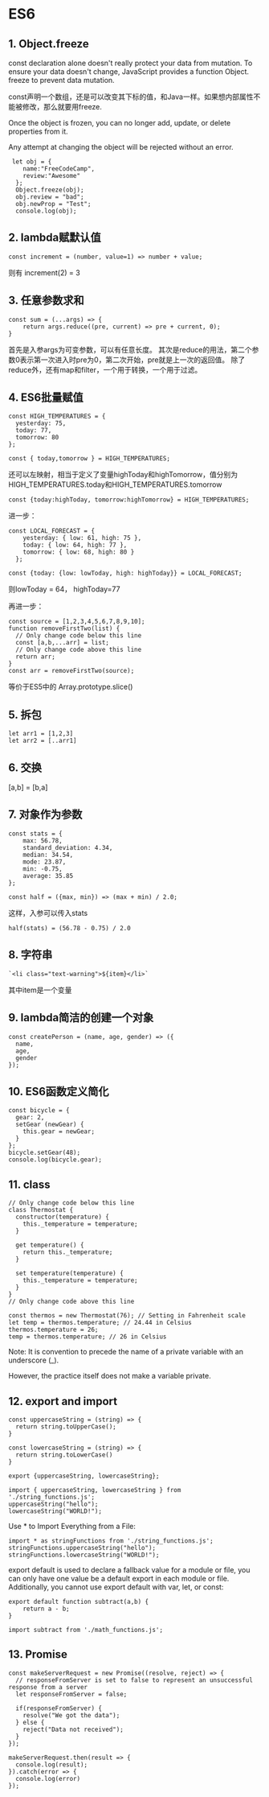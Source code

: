 # ES6
## 1. Object.freeze
const declaration alone doesn't really protect your data from mutation. 
To ensure your data doesn't change, JavaScript provides a function Object.
freeze to prevent data mutation.

const声明一个数组，还是可以改变其下标的值，和Java一样。如果想内部属性不能被修改，那么就要用freeze.

Once the object is frozen, you can no longer add, update, or delete properties from it. 

Any attempt at changing the object will be rejected without an error.
```
 let obj = {
    name:"FreeCodeCamp",
    review:"Awesome"
  };
  Object.freeze(obj);
  obj.review = "bad";
  obj.newProp = "Test";
  console.log(obj);
```
 
## 2. lambda赋默认值
```
const increment = (number, value=1) => number + value;
```
则有 increment(2) = 3

## 3. 任意参数求和
```
const sum = (...args) => {
    return args.reduce((pre, current) => pre + current, 0);
}
```
首先是入参args为可变参数，可以有任意长度。
其次是reduce的用法，第二个参数0表示第一次进入时pre为0，第二次开始，pre就是上一次的返回值。
除了reduce外，还有map和filter，一个用于转换，一个用于过滤。

## 4. ES6批量赋值
```
const HIGH_TEMPERATURES = {
  yesterday: 75,
  today: 77,
  tomorrow: 80
};
  
const { today,tomorrow } = HIGH_TEMPERATURES;
```


还可以左映射，相当于定义了变量highToday和highTomorrow，值分别为HIGH_TEMPERATURES.today和HIGH_TEMPERATURES.tomorrow
```
const {today:highToday, tomorrow:highTomorrow} = HIGH_TEMPERATURES;
```

进一步：
```
const LOCAL_FORECAST = {
    yesterday: { low: 61, high: 75 },
    today: { low: 64, high: 77 },
    tomorrow: { low: 68, high: 80 }
  };
  
const {today: {low: lowToday, high: highToday}} = LOCAL_FORECAST;
```
则lowToday = 64， highToday=77

再进一步：
```
const source = [1,2,3,4,5,6,7,8,9,10];
function removeFirstTwo(list) {
  // Only change code below this line
  const [a,b,...arr] = list;
  // Only change code above this line
  return arr;
}
const arr = removeFirstTwo(source);
```
等价于ES5中的
Array.prototype.slice() 

## 5. 拆包
```
let arr1 = [1,2,3]
let arr2 = [..arr1]
```

## 6. 交换
[a,b] = [b,a]

## 7. 对象作为参数
```
const stats = {
    max: 56.78,
    standard_deviation: 4.34,
    median: 34.54,
    mode: 23.87,
    min: -0.75,
    average: 35.85
};
  
const half = ({max, min}) => (max + min) / 2.0; 
```

这样，入参可以传入stats
```
half(stats) = (56.78 - 0.75) / 2.0
```

## 8. 字符串
```
`<li class="text-warning">${item}</li>`
```
其中item是一个变量

## 9. lambda简洁的创建一个对象
```
const createPerson = (name, age, gender) => ({
  name,
  age,
  gender
});
```

## 10. ES6函数定义简化
```
const bicycle = {
  gear: 2,
  setGear (newGear) {
    this.gear = newGear;
  }
};
bicycle.setGear(48);
console.log(bicycle.gear);
```
  

## 11. class
```
// Only change code below this line
class Thermostat {
  constructor(temperature) {
    this._temperature = temperature;
  }
  
  get temperature() {
    return this._temperature;
  }
  
  set temperature(temperature) {
    this._temperature = temperature;
  } 
}
// Only change code above this line

const thermos = new Thermostat(76); // Setting in Fahrenheit scale
let temp = thermos.temperature; // 24.44 in Celsius
thermos.temperature = 26;
temp = thermos.temperature; // 26 in Celsius
```

Note: It is convention to precede the name of a private variable with an underscore (_). 

However, the practice itself does not make a variable private.

## 12. export and import
```
const uppercaseString = (string) => {
  return string.toUpperCase();
}

const lowercaseString = (string) => {
  return string.toLowerCase()
}

export {uppercaseString, lowercaseString};

import { uppercaseString, lowercaseString } from './string_functions.js';  
uppercaseString("hello");
lowercaseString("WORLD!");
```
  
Use * to Import Everything from a File:
```
import * as stringFunctions from './string_functions.js';
stringFunctions.uppercaseString("hello");
stringFunctions.lowercaseString("WORLD!");
```

export default is used to declare a fallback value for a module or file, 
you can only have one value be a default export in each module or file. 
Additionally, you cannot use export default with var, let, or const:
```
export default function subtract(a,b) {
    return a - b;
}

import subtract from './math_functions.js';
```

## 13. Promise
```
const makeServerRequest = new Promise((resolve, reject) => {
  // responseFromServer is set to false to represent an unsuccessful response from a server
  let responseFromServer = false;
    
  if(responseFromServer) {
    resolve("We got the data");
  } else {  
    reject("Data not received");
  }
});

makeServerRequest.then(result => {
  console.log(result);
}).catch(error => {
  console.log(error)
}); 
```


